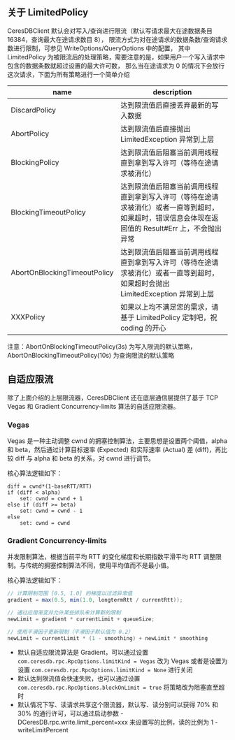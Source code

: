 ## 关于 LimitedPolicy
CeresDBClient 默认会对写入/查询进行限流（默认写请求最大在途数据条目 16384，查询最大在途请求数目 8），
限流方式为对在途请求的数据条数/查询请求数进行限制，可参见 WriteOptions/QueryOptions 中的配置，
其中 LimitedPolicy 为被限流后的处理策略，需要注意的是，如果用户一个写入请求中包含的数据条数就超过设置的最大许可数，
那么当在途请求为 0 的情况下会放行这次请求，下面为所有策略进行一个简单介绍

| name | description |
| --- | ---|
| DiscardPolicy | 达到限流值后直接丢弃最新的写入数据 |
| AbortPolicy | 达到限流值后直接抛出 LimitedException 异常到上层 |
| BlockingPolicy | 达到限流值后阻塞当前调用线程直到拿到写入许可（等待在途请求被消化） |
| BlockingTimeoutPolicy | 达到限流值后阻塞当前调用线程直到拿到写入许可（等待在途请求被消化）或者一直等到超时，如果超时，错误信息会体现在返回值的 Result#Err 上，不会抛出异常 |
| AbortOnBlockingTimeoutPolicy | 达到限流值后阻塞当前调用线程直到拿到写入许可（等待在途请求被消化）或者一直等到超时，如果超时会抛出 LimitedException 异常到上层 |
| XXXPolicy | 如果以上均不满足您的需求，请基于 LimitedPolicy 定制吧，祝 coding 的开心 |

注意：AbortOnBlockingTimeoutPolicy(3s) 为写入限流的默认策略，AbortOnBlockingTimeoutPolicy(10s) 为查询限流的默认策略

## 自适应限流
除了上面介绍的上层限流器，CeresDBClient 还在底层通信层提供了基于 TCP Vegas 和 Gradient Concurrency-limits 算法的自适应限流器。

### Vegas
Vegas 是一种主动调整 cwnd 的拥塞控制算法，主要思想是设置两个阈值，alpha 和 beta，然后通过计算目标速率 (Expected)
和实际速率 (Actual) 差 (diff)，再比较 diff 与 alpha 和 beta 的关系，对 cwnd 进行调节。

核心算法逻辑如下：
```
diff = cwnd*(1-baseRTT/RTT)
if (diff < alpha)
    set: cwnd = cwnd + 1
else if (diff >= beta)
    set: cwnd = cwnd - 1
else
    set: cwnd = cwnd
```

### Gradient Concurrency-limits
并发限制算法，根据当前平均 RTT 的变化梯度和长期指数平滑平均 RTT 调整限制。与传统的拥塞控制算法不同，使用平均值而不是最小值。

核心算法逻辑如下：
```java
// 计算限制范围 [0.5, 1.0] 的梯度以过滤异常值
gradient = max(0.5, min(1.0, longtermRtt / currentRtt));

// 通过应用渐变并允许某些排队来计算新的限制
newLimit = gradient * currentLimit + queueSize;

// 使用平滑因子更新限制（平滑因子默认值为 0.2）
newLimit = currentLimit * (1 - smoothing) + newLimit * smoothing
```

- 默认自适应限流算法是 Gradient，可以通过设置 `com.ceresdb.rpc.RpcOptions.limitKind = Vegas` 改为 Vegas
  或者是设置为 设置 `com.ceresdb.rpc.RpcOptions.limitKind = None` 进行关闭
- 默认达到限流值会快速失败，也可以通过设置 `com.ceresdb.rpc.RpcOptions.blockOnLimit = true` 将策略改为阻塞直至超时
- 默认情况下写、读请求共享这个限流器，默认写、读分别可以获得 70% 和 30% 的通行许可，可以通过启动参数 -DCeresDB.rpc.write.limit_percent=xxx 来设置写的比例，读的比例为 1 - writeLimitPercent
